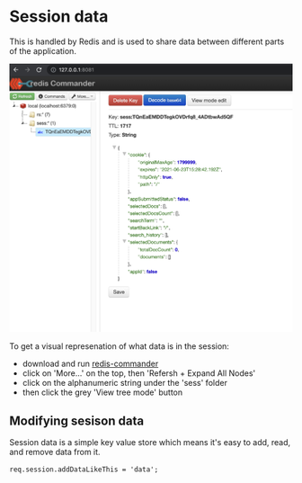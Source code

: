# Session data

This is handled by Redis and is used to share data between different parts of the application.

<img src="./redis_session_data.png" alt="showing session data in redis commander" width="600"/>

To get a visual represenation of what data is in the session:
- download and run [redis-commander](https://github.com/joeferner/redis-commander)
- click on 'More...' on the top, then 'Refersh + Expand All Nodes'
- click on the alphanumeric string under the 'sess' folder
- then click the grey 'View tree mode' button

## Modifying sesison data

Session data is a simple key value store which means it's easy to add, read, and remove data from it.

```
req.session.addDataLikeThis = 'data';
```